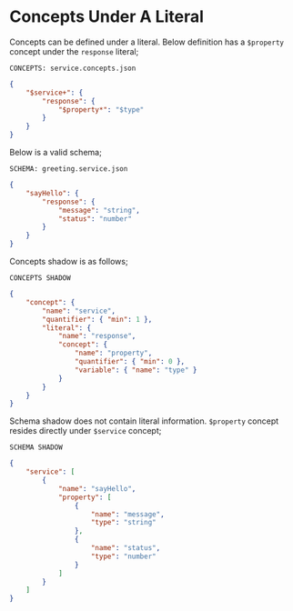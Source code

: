 # Concepts Under A Literal

Concepts can be defined under a literal. Below definition has a `$property`
concept under the `response` literal;

`CONCEPTS: service.concepts.json`

```json name="service.concepts.json"
{
    "$service+": {
        "response": {
            "$property*": "$type"
        }
    }
}
```

Below is a valid schema;

`SCHEMA: greeting.service.json`

```json name="greeting.service.json"
{
    "sayHello": {
        "response": {
            "message": "string",
            "status": "number"
        }
    }
}
```

Concepts shadow is as follows;

`CONCEPTS SHADOW`

```json name="service.concepts-shadow.json"
{
    "concept": {
        "name": "service",
        "quantifier": { "min": 1 },
        "literal": {
            "name": "response",
            "concept": {
                "name": "property",
                "quantifier": { "min": 0 },
                "variable": { "name": "type" }
            }
        }
    }
}
```

Schema shadow does not contain literal information. `$property` concept resides
directly under `$service` concept;

`SCHEMA SHADOW`

```json name="greeting.service-shadow.json"
{
    "service": [
        {
            "name": "sayHello",
            "property": [
                {
                    "name": "message",
                    "type": "string"
                },
                {
                    "name": "status",
                    "type": "number"
                }
            ]
        }
    ]
}
```
